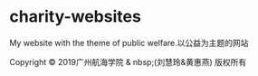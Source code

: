 # charity-websites
My website with the theme of public welfare.以公益为主题的网站

Copyright &copy; 2019广州航海学院 &   nbsp;(刘慧玲&黄惠燕) 版权所有
